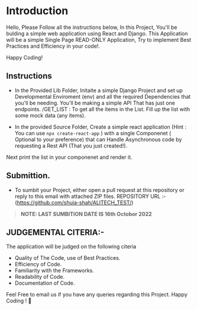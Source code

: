 # Introduction

Hello, Please Follow all the instructions below,
In this Project, You'll be bulding a simple web application using React and Django.
This Application will be a simple Single Page READ-ONLY Application, Try to implement Best Practices and Efficiency in your code!.

Happy Coding!

## Instructions

- In the Provided Lib Folder, Initaite a simple Django Project and set up Developmental Enviroment (env) and all the required Dependencies that you'll be needing. 
  You'll be making a simple API That has just one endpoints.
     /GET_LIST : To get all the items in the List.
Fill up the list with some mock data (any items).


- In the provided Source Folder, Create a simple react application (Hint : You can use ``` npx create-react-app ``` ) with a single Componenet ( Optional to your preference) that can Handle Asynchronous code by requesting a Rest API (That you just created!). 

Next print the list in your componenet and render it.


## Submittion.

- To sumbit your Project, either open a pull request at this repository or reply to this email with attached ZIP files.
  REPOSITORY URL :- (https://github.com/shuja-shah/ALITECH_TEST/)

> **NOTE: LAST SUMBITION DATE IS 16th Octobor 2022**

## JUDGEMENTAL CITERIA:- 

  The application will be judged on the following citeria 

  - Quality of The Code, use of Best Practices.
  - Efficiency of Code.
  - Familiarity with the Frameworks.
  - Readability of Code.
  - Documentation of Code.




Feel Free to email us if you have any queries regarding this Project. Happy Coding ! :wave:

